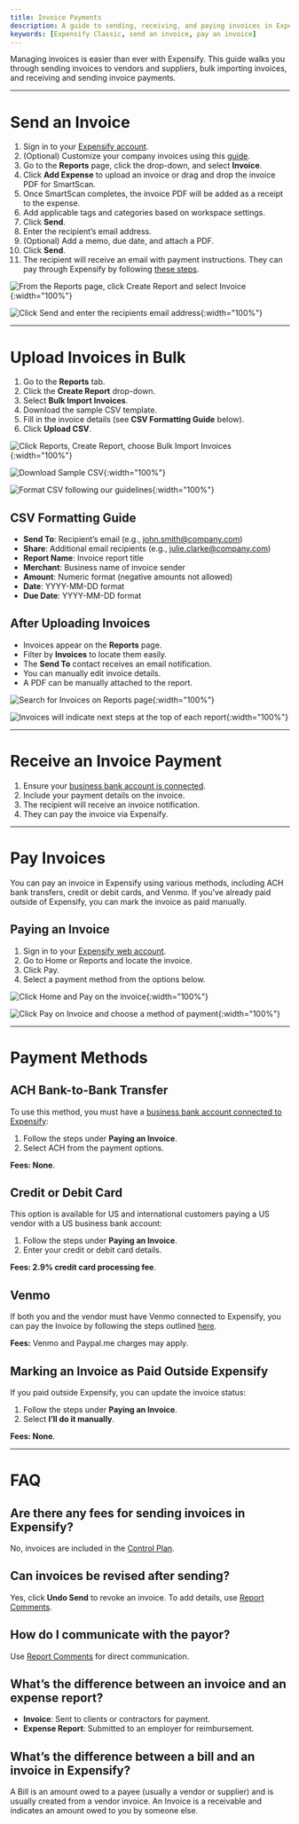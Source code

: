 ```yaml
---
title: Invoice Payments
description: A guide to sending, receiving, and paying invoices in Expensify.
keywords: [Expensify Classic, send an invoice, pay an invoice]
---
```


<div id="expensify-classic" markdown="1">

Managing invoices is easier than ever with Expensify. This guide walks you through sending invoices to vendors and suppliers, bulk importing invoices, and receiving and sending invoice payments.

---

# Send an Invoice

1. Sign in to your [Expensify account](https://www.expensify.com).
2. (Optional) Customize your company invoices using this [guide](https://help.expensify.com/articles/expensify-classic/workspaces/Set-Up-Invoicing).
3. Go to the **Reports** page, click the drop-down, and select **Invoice**.
4. Click **Add Expense** to upload an invoice or drag and drop the invoice PDF for SmartScan.
5. Once SmartScan completes, the invoice PDF will be added as a receipt to the expense.
6. Add applicable tags and categories based on workspace settings.
7. Click **Send**.
8. Enter the recipient’s email address.
9. (Optional) Add a memo, due date, and attach a PDF.
10. Click **Send**.
11. The recipient will receive an email with payment instructions. They can pay through Expensify by following [these steps](https://help.expensify.com/articles/expensify-classic/bank-accounts-and-payments/payments/Pay-an-Invoice).

![From the Reports page, click Create Report and select Invoice](https://help.expensify.com/assets/images/ExpensifyHelp_OldDot_SendInvoice.png){:width="100%"}

![Click Send and enter the recipients email address](https://help.expensify.com/assets/images/ExpensifyHelp_OldDot_SendInvoice_02.png){:width="100%"}

---

# Upload Invoices in Bulk

1. Go to the **Reports** tab.
2. Click the **Create Report** drop-down.
3. Select **Bulk Import Invoices**.
4. Download the sample CSV template.
5. Fill in the invoice details (see **CSV Formatting Guide** below).
6. Click **Upload CSV**.

![Click Reports, Create Report, choose Bulk Import Invoices](https://help.expensify.com/assets/images/invoice-bulk-01.png){:width="100%"}

![Download Sample CSV](https://help.expensify.com/assets/images/invoice-bulk-02.png){:width="100%"}

![Format CSV following our guidelines](https://help.expensify.com/assets/images/invoice-bulk-03.png){:width="100%"}

## CSV Formatting Guide

- **Send To**: Recipient’s email (e.g., john.smith@company.com)
- **Share**: Additional email recipients (e.g., julie.clarke@company.com)
- **Report Name**: Invoice report title
- **Merchant**: Business name of invoice sender
- **Amount**: Numeric format (negative amounts not allowed)
- **Date**: YYYY-MM-DD format
- **Due Date**: YYYY-MM-DD format

## After Uploading Invoices

- Invoices appear on the **Reports** page.
- Filter by **Invoices** to locate them easily.
- The **Send To** contact receives an email notification.
- You can manually edit invoice details.
- A PDF can be manually attached to the report.

![Search for Invoices on Reports page](https://help.expensify.com/assets/images/invoice-bulk-04.png){:width="100%"}

![Invoices will indicate next steps at the top of each report](https://help.expensify.com/assets/images/invoice-bulk-05.png){:width="100%"}

---

# Receive an Invoice Payment

1. Ensure your [business bank account is connected](https://help.expensify.com/articles/expensify-classic/bank-accounts-and-payments/bank-accounts/Connect-US-Business-Bank-Account).
2. Include your payment details on the invoice.
3. The recipient will receive an invoice notification.
4. They can pay the invoice via Expensify.

---

# Pay Invoices 

You can pay an invoice in Expensify using various methods, including ACH bank transfers, credit or debit cards, and Venmo. If you’ve already paid outside of Expensify, you can mark the invoice as paid manually.

## Paying an Invoice
1. Sign in to your [Expensify web account](www.expensify.com).
2. Go to Home or Reports and locate the invoice.
3. Click Pay.
4. Select a payment method from the options below.

![Click Home and Pay on the invoice](https://help.expensify.com/assets/images/ExpensifyHelp_OldDot_PayInvoice_1.png){:width="100%"}

![Click Pay on Invoice and choose a method of payment](https://help.expensify.com/assets/images/ExpensifyHelp_OldDot_PayInvoice_2.png){:width="100%"}

---

# Payment Methods

## ACH Bank-to-Bank Transfer
To use this method, you must have a [business bank account connected to Expensify](https://help.expensify.com/articles/expensify-classic/bank-accounts-and-payments/bank-accounts/Connect-US-Business-Bank-Account):
1. Follow the steps under **Paying an Invoice**.
2. Select ACH from the payment options.

**Fees: None**.

## Credit or Debit Card
This option is available for US and international customers paying a US vendor with a US business bank account:
1. Follow the steps under **Paying an Invoice**.
2. Enter your credit or debit card details.

**Fees: 2.9% credit card processing fee**.

## Venmo
If both you and the vendor must have Venmo connected to Expensify, you can pay the Invoice by following the steps outlined [here](https://help.expensify.com/articles/expensify-classic/bank-accounts-and-payments/Third-Party-Payments#setting-up-third-party-payments).

**Fees:** Venmo and Paypal.me charges may apply. 

## Marking an Invoice as Paid Outside Expensify
If you paid outside Expensify, you can update the invoice status:
1. Follow the steps under **Paying an Invoice**.
2. Select **I’ll do it manually**.

**Fees: None**.

---

# FAQ

## Are there any fees for sending invoices in Expensify?
No, invoices are included in the [Control Plan](https://help.expensify.com/articles/expensify-classic/expensify-billing/Change-Plan-Or-Subscription#change-group-plan).

## Can invoices be revised after sending?
Yes, click **Undo Send** to revoke an invoice. To add details, use [Report Comments](https://help.expensify.com/articles/expensify-classic/reports/Add-comments-and-attachments-to-a-report).

## How do I communicate with the payor?
Use [Report Comments](https://help.expensify.com/articles/expensify-classic/reports/Add-comments-and-attachments-to-a-report) for direct communication.

## What’s the difference between an invoice and an expense report?
- **Invoice**: Sent to clients or contractors for payment.
- **Expense Report**: Submitted to an employer for reimbursement.

</div>

## What’s the difference between a bill and an invoice in Expensify?
A Bill is an amount owed to a payee (usually a vendor or supplier) and is usually created from a vendor invoice. An Invoice is a receivable and indicates an amount owed to you by someone else.
